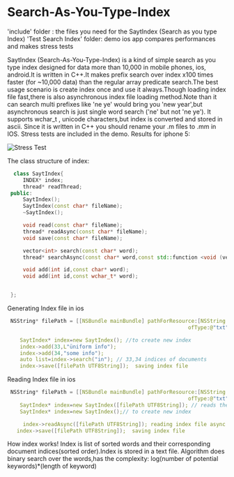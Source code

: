 Search-As-You-Type-Index 
========================
 'include' folder : the files you need for the SaytIndex (Search as you type Index)
 'Test Search Index' folder: demo ios app compares performances and makes stress tests

 SaytIndex (Search-As-You-Type-Index) is a kind of simple search as you type index designed for data more than 10,000 in mobile phones, ios, android.It is written in C++.It makes prefix search over index x100 times faster (for ~10,000 data) than the regular array predicate search.The best usage scenario is create index once and use it always.Though loading index file fast,there is also asynchronous index file loading method.Note than it can search multi prefixes like 'ne ye' would bring you 'new year',but asynchronous search is just single word search ('ne' but not 'ne ye'). It supports wchar_t , unicode characters,but index is converted and stored in ascii. Since it is written in C++ you should rename your .m files to .mm in IOS. Stress tests are included in the demo. Results for iphone 5:

![Stress Test](http://data.bloggif.com/distant/user/store/3/6/2/0/5fbdd5630193e52dead6957d912b0263.gif)


 The class structure of index:
```c++
  class SaytIndex{
     INDEX* index;
     thread* readThread;
 public:
     SaytIndex();
     SaytIndex(const char* fileName);
     ~SaytIndex();

     void read(const char* fileName);
     thread* readAsync(const char* fileName);
     void save(const char* fileName);

     vector<int> search(const char* word);
     thread* searchAsync(const char* word,const std::function <void (vector<int>)>& f,bool* isFinished);

     void add(int id,const char* word);
     void add(int id,const wchar_t* word);


 }; 
 ```
 Generating Index file in ios
```c++
 NSString* filePath = [[NSBundle mainBundle] pathForResource:[NSString stringWithFormat:@"%s" , "index"]
                                                          ofType:@"txt"];

    SaytIndex* index=new SaytIndex(); //to create new index
    index->add(33,L"üniform ïnfo");
    index->add(34,"some info");
    auto list=index->search("in"); // 33,34 indices of documents
    index->save([filePath UTF8String]);  saving index file
```
 Reading Index file in ios
```c++
 NSString* filePath = [[NSBundle mainBundle] pathForResource:[NSString stringWithFormat:@"%s" , "index"]
                                                          ofType:@"txt"];
    SaytIndex* index=new SaytIndex([filePath UTF8String]); // reads the index in filePath
    SaytIndex* index=new SaytIndex();// to create new index

     index->readAsync([filePath UTF8String]); reading index file async
   index->save([filePath UTF8String]);  saving index file
```
 How index works! Index is list of sorted words and their corresponding document indices(sorted order).Index is stored in a text file. Algorithm does binary search over the words,has the complexity: log(number of potential keywords)*(length of keyword)
